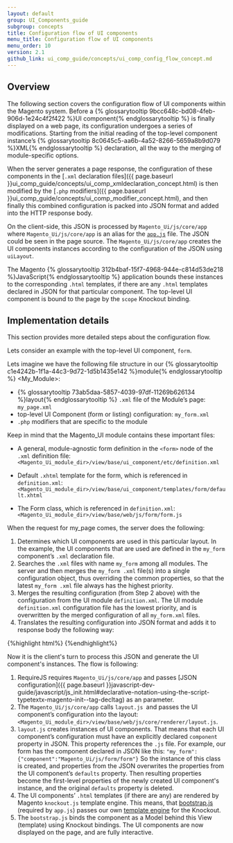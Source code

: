 ```yaml
---
layout: default
group: UI_Components_guide
subgroup: concepts
title: Configuration flow of UI components
menu_title: Configuration flow of UI components
menu_order: 10
version: 2.1
github_link: ui_comp_guide/concepts/ui_comp_config_flow_concept.md
---
```


## Overview
The following section covers the configuration flow of UI components within the Magento system. Before a {% glossarytooltip 9bcc648c-bd08-4feb-906d-1e24c4f2f422 %}UI component{% endglossarytooltip %} is finally displayed on a web page, its configuration undergoes a series of modifications. Starting from the initial reading of the top-level component instance’s {% glossarytooltip 8c0645c5-aa6b-4a52-8266-5659a8b9d079 %}XML{% endglossarytooltip %} declaration, all the way to the merging of module-specific options.

When the server generates a page response, the configuration of these components in the [`.xml` declaration files]({{ page.baseurl }}ui_comp_guide/concepts/ui_comp_xmldeclaration_concept.html) is then modified by the [`.php` modifiers]({{ page.baseurl }}ui_comp_guide/concepts/ui_comp_modifier_concept.html), and then finally this combined configuration is packed into JSON format and added into the HTTP response body.

On the client-side, this JSON is processed by `Magento_Ui/js/core/app` where `Magento_Ui/js/core/app` is an alias for the [`app.js`]({{site.mage2100url}}app/code/Magento/Ui/view/base/web/js/core/app.js) file. The JSON could be seen in the page source. The `Magento_Ui/js/core/app` creates the UI components instances according to the configuration of the JSON using `uiLayout`.

The Magento {% glossarytooltip 312b4baf-15f7-4968-944e-c814d53de218 %}JavaScript{% endglossarytooltip %} application bounds these instances to the corresponding `.html` templates, if there are any `.html` templates declared in JSON for that particular component. The top-level UI component is bound to the page by the `scope` Knockout binding.


## Implementation details

This section provides more detailed steps about the configuration flow.

Lets consider an example with the top-level UI component, `form`.

Lets imagine we have the following file structure in our {% glossarytooltip c1e4242b-1f1a-44c3-9d72-1d5b1435e142 %}module{% endglossarytooltip %} <My_Module>:

- {% glossarytooltip 73ab5daa-5857-4039-97df-11269b626134 %}layout{% endglossarytooltip %} `.xml` file of the Module’s page: `my_page.xml`
- top-level UI Component (form or listing) configuration: `my_form.xml`
- `.php` modifiers that are specific to the module

Keep in mind that the Magento_UI module contains these important files:

- A general, module-agnostic form definition in the `<form>` node of the `.xml` definition file: `<Magento_Ui_module_dir>/view/base/ui_component/etc/definition.xml`

- Default `.xhtml` template for the form, which is referenced in `definition.xml`: `<Magento_Ui_module_dir>/view/base/ui_component/templates/form/default.xhtml`
- The Form class, which is referenced in `definition.xml`: `<Magento_Ui_module_dir>/view/base/web/js/form/form.js`

When the request for my_page comes, the server does the following:

1. Determines which UI components are used in this particular layout. In the example, the UI components that are used are defined in the `my_form` component’s `.xml` declaration file.
2. Searches the `.xml` files with name `my_form` among all modules. The server and then merges the `my_form .xml` file(s) into a single configuration object, thus overriding the common properties, so that the latest `my_form .xml` file always has the highest priority.
1. Merges the resulting configuration (from Step 2 above) with the configuration from the UI module `definition.xml`. The UI module `definition.xml` configuration file has the lowest priority, and is overwritten by the merged configuration of all `my_form.xml` files.
2. Translates the resulting configuration into JSON format and adds it to response body the following way:

{%highlight html%}
	<script type="text/x-magento-init">{"*": {"Magento_Ui/js/core/app":{<JSON_configuration>}}}</script>
{%endhighlight%}

Now it is the client's turn to process this JSON and generate the UI component's instances. The flow is following:

1. RequireJS requires `Magento_Ui/js/core/app` and passes [JSON configuration]({{ page.baseurl }}javascript-dev-guide/javascript/js_init.html#declarative-notation-using-the-script-typetextx-magento-init--tag-decltag) as an parameter.
2. The `Magento_Ui/js/core/app` calls `layout.js `and passes the UI component’s configuration into the layout: `<Magento_Ui_module_dir>/view/base/web/js/core/renderer/layout.js`.
3. `layout.js` creates instances of UI components. That means that each UI component’s configuration must have an explicitly declared `component` property in JSON. This property references the `.js` file. For example, our form has the component declared in JSON like this:	`"my_form":{"component":"Magento_Ui/js/form/form"}`
So the instance of this class is created, and properties from the JSON overwrites the properties from the UI component’s `defaults` property. Then resulting properties become the first-level properties of the newly created UI component's instance, and the original `defaults` property is deleted.
4. The UI components’ `.html` templates (if there are any) are rendered by Magento `knockout.js` template engine. This means, that [bootstrap.js]({{site.mage2100url}}app/code/Magento/Ui/view/base/web/js/lib/knockout/bootstrap.js) (required by `app.js`) passes our own [template engine]({{site.mage2100url}}app/code/Magento/Ui/view/base/web/js/lib/knockout/template/engine.js) for the Knockout.
5. The `bootstrap.js` binds the component as a Model behind this View (template) using Knockout bindings. The UI components are now displayed on the page, and are fully interactive.
